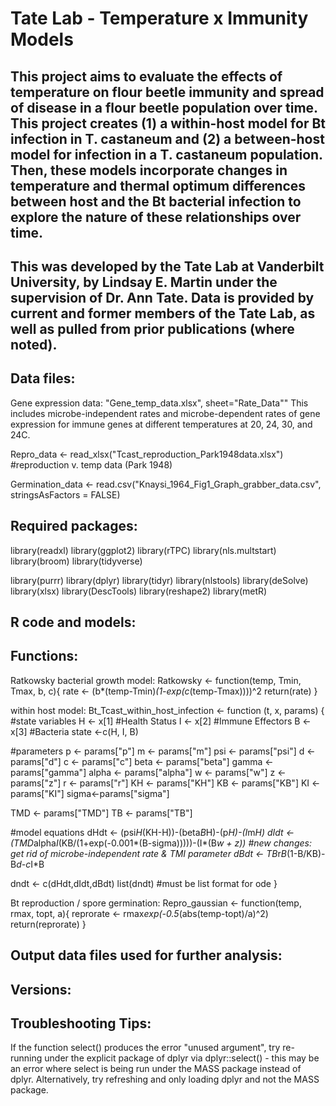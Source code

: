 # Tate Lab - Temperature x Immunity Models
This project aims to evaluate the effects of temperature on flour beetle immunity and spread of disease in a flour beetle population over time.
This project creates (1) a within-host model for Bt infection in T. castaneum and (2) a between-host model for infection in a T. castaneum population. Then, these models incorporate changes in temperature and thermal optimum differences between host and the Bt bacterial infection to explore the nature of these relationships over time.
------------------
This was developed by the Tate Lab at Vanderbilt University, by Lindsay E. Martin under the supervision of Dr. Ann Tate.  Data is provided by current and former members of the Tate Lab, as well as pulled from prior publications (where noted). 
------------------

## Data files:
Gene expression data: "Gene_temp_data.xlsx", sheet="Rate_Data""
  This includes microbe-independent rates and microbe-dependent rates of gene  expression for immune genes at different temperatures at 20, 24, 30, and 24C.
  
Repro_data <- read_xlsx("Tcast_reproduction_Park1948data.xlsx") #reproduction v. temp data (Park 1948)


Germination_data <- read.csv("Knaysi_1964_Fig1_Graph_grabber_data.csv", stringsAsFactors = FALSE) 

#####  

## Required packages:
library(readxl)
library(ggplot2)
library(rTPC)
library(nls.multstart)
library(broom)
library(tidyverse)

library(purrr)
library(dplyr)
library(tidyr)
library(nlstools)
library(deSolve)
library(xlsx)
library(DescTools)
library(reshape2)
library(metR)



## R code and models:


## Functions:

Ratkowsky bacterial growth model:
Ratkowsky <- function(temp, Tmin, Tmax, b, c){
  rate <- (b*(temp-Tmin)*(1-exp(c*(temp-Tmax))))^2
  return(rate)
}

within host model:
Bt_Tcast_within_host_infection <- function (t, x, params) {
  #state variables
  H <- x[1] #Health Status
  I <- x[2] #Immune Effectors
  B <- x[3] #Bacteria
  state <-c(H, I, B)
  
  #parameters
  p <- params["p"]
  m <- params["m"]
  psi <- params["psi"]
  d <- params["d"]
  c <- params["c"]
  beta <- params["beta"]
  gamma <- params["gamma"]
  alpha <- params["alpha"]
  w <- params["w"]
  z <- params["z"]
  r <- params["r"]
  KH <- params["KH"]
  KB <- params["KB"]
  KI <- params["KI"]
  sigma<-params["sigma"]
  
  TMD <- params["TMD"]
  TB <- params["TB"]
  
  #model equations
  dHdt <- (psi*H*(KH-H))-(beta*B*H)-(p*H)-(I*m*H)
  dIdt <- (TMD*alpha*I*(KB/(1+exp(-0.001*(B-sigma)))))-(I*(B*w + z)) #new changes: get rid of microbe-independent rate & TMI parameter
  dBdt <- TB*r*B*(1-B/KB)-B*d-c*I*B
  
  dndt <- c(dHdt,dIdt,dBdt)
  list(dndt) #must be list format for ode
}

Bt reproduction / spore germination:
Repro_gaussian <- function(temp, rmax, topt, a){
  reprorate <- rmax*exp(-0.5*(abs(temp-topt)/a)^2)
  return(reprorate)
}



## Output data files used for further analysis:



## Versions:


## Troubleshooting Tips:

If the function select() produces the error "unused argument", try re-running under the explicit package of dplyr via dplyr::select() - this may be an error where select is being run under the MASS package instead of dplyr.  Alternatively, try refreshing and only loading dplyr and not the MASS package.


